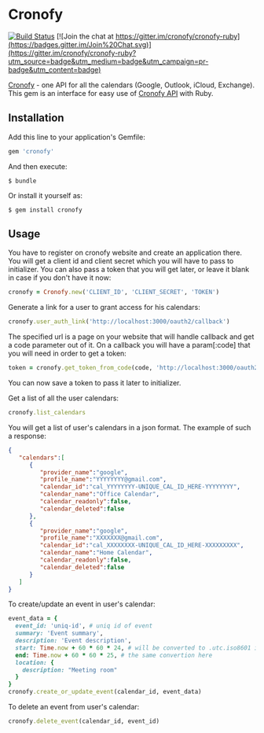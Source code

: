 # Cronofy

[![Build Status](https://travis-ci.org/cronofy/cronofy-ruby.svg?branch=master)](https://travis-ci.org/cronofy/cronofy-ruby)
[![Join the chat at https://gitter.im/cronofy/cronofy-ruby](https://badges.gitter.im/Join%20Chat.svg)](https://gitter.im/cronofy/cronofy-ruby?utm_source=badge&utm_medium=badge&utm_campaign=pr-badge&utm_content=badge)

[Cronofy](http://www.cronofy.com) - one API for all the calendars (Google, Outlook, iCloud, Exchange). This gem is an interface for easy use of [Cronofy API](http://www.cronofy.com/developers/api) with Ruby.

## Installation

Add this line to your application's Gemfile:

```ruby
gem 'cronofy'
```

And then execute:

    $ bundle

Or install it yourself as:

    $ gem install cronofy

## Usage

You have to register on cronofy website and create an application there. You will get a client id and client secret which you will have to pass to initializer. You can also pass a token that you will get later, or leave it blank in case if you don't have it now:
```ruby
cronofy = Cronofy.new('CLIENT_ID', 'CLIENT_SECRET', 'TOKEN')
```

Generate a link for a user to grant access for his calendars:
```ruby
cronofy.user_auth_link('http://localhost:3000/oauth2/callback')
```

The specified url is a page on your website that will handle callback and get a code parameter out of it. On a callback you will have a param[:code] that you will need in order to get a token:
```ruby
token = cronofy.get_token_from_code(code, 'http://localhost:3000/oauth2/callback')
```
You can now save a token to pass it later to initializer.

Get a list of all the user calendars:
```ruby
cronofy.list_calendars
```

You will get a list of user's calendars in a json format. The example of such a response:
```json
{
   "calendars":[
      {
         "provider_name":"google",
         "profile_name":"YYYYYYYY@gmail.com",
         "calendar_id":"cal_YYYYYYYY-UNIQUE_CAL_ID_HERE-YYYYYYYY",
         "calendar_name":"Office Calendar",
         "calendar_readonly":false,
         "calendar_deleted":false
      },
      {
         "provider_name":"google",
         "profile_name":"XXXXXXX@gmail.com",
         "calendar_id":"cal_XXXXXXXX-UNIQUE_CAL_ID_HERE-XXXXXXXXX",
         "calendar_name":"Home Calendar",
         "calendar_readonly":false,
         "calendar_deleted":false
      }
   ]
}
```

To create/update an event in user's calendar:
```ruby
event_data = {
  event_id: 'uniq-id', # uniq id of event
  summary: 'Event summary',
  description: 'Event description',
  start: Time.now + 60 * 60 * 24, # will be converted to .utc.iso8601 internally,
  end: Time.now + 60 * 60 * 25, # the same convertion here
  location: {
    description: "Meeting room"
  }
}
cronofy.create_or_update_event(calendar_id, event_data)
```

To delete an event from user's calendar:
```ruby
cronofy.delete_event(calendar_id, event_id)
```
